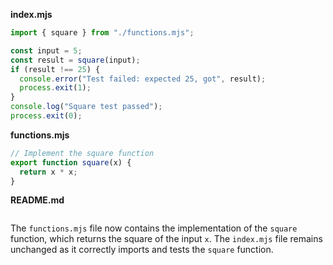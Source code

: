 **index.mjs**

```js
import { square } from "./functions.mjs";

const input = 5;
const result = square(input);
if (result !== 25) {
  console.error("Test failed: expected 25, got", result);
  process.exit(1);
}
console.log("Square test passed");
process.exit(0);
```

**functions.mjs**

```js
// Implement the square function
export function square(x) {
  return x * x;
}
```

**README.md**

```
```

The `functions.mjs` file now contains the implementation of the `square` function, which returns the square of the input `x`. The `index.mjs` file remains unchanged as it correctly imports and tests the `square` function.